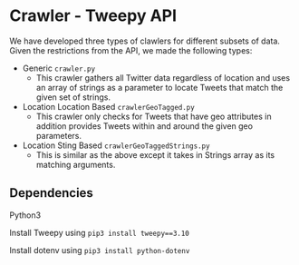# Crawler - Tweepy API

We have developed three types of clawlers for different subsets of data. Given the restrictions from the API, we made the following types:

- Generic `crawler.py`
    - This crawler gathers all Twitter data regardless of location and uses an array of strings as a parameter to locate Tweets that match the given set of strings.
- Location Location Based `crawlerGeoTagged.py`
    - This crawler only checks for Tweets that have geo attributes in addition provides Tweets within and around the given geo parameters.
- Location Sting Based `crawlerGeoTaggedStrings.py`
    - This is similar as the above except it takes in Strings array as its matching arguments.

## Dependencies
Python3

Install Tweepy using `pip3 install tweepy==3.10`

Install dotenv using `pip3 install python-dotenv`